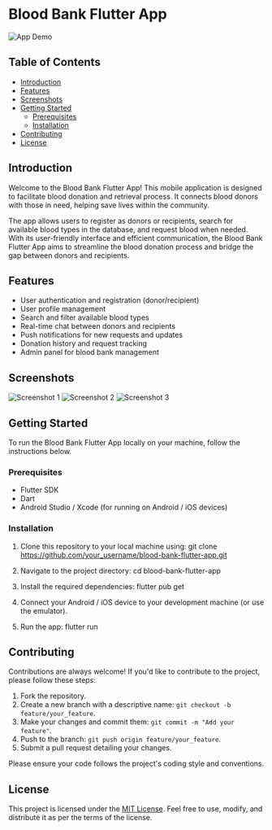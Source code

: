 # Blood Bank Flutter App

![App Demo](app_demo.gif)

## Table of Contents
- [Introduction](#introduction)
- [Features](#features)
- [Screenshots](#screenshots)
- [Getting Started](#getting-started)
  - [Prerequisites](#prerequisites)
  - [Installation](#installation)
- [Contributing](#contributing)
- [License](#license)

## Introduction
Welcome to the Blood Bank Flutter App! This mobile application is designed to facilitate blood donation and retrieval process. It connects blood donors with those in need, helping save lives within the community.

The app allows users to register as donors or recipients, search for available blood types in the database, and request blood when needed. With its user-friendly interface and efficient communication, the Blood Bank Flutter App aims to streamline the blood donation process and bridge the gap between donors and recipients.

## Features
- User authentication and registration (donor/recipient)
- User profile management
- Search and filter available blood types
- Real-time chat between donors and recipients
- Push notifications for new requests and updates
- Donation history and request tracking
- Admin panel for blood bank management

## Screenshots
![Screenshot 1](screenshots/screenshot1.png)
![Screenshot 2](screenshots/screenshot2.png)
![Screenshot 3](screenshots/screenshot3.png)

## Getting Started
To run the Blood Bank Flutter App locally on your machine, follow the instructions below.

### Prerequisites
- Flutter SDK 
- Dart
- Android Studio / Xcode (for running on Android / iOS devices)

### Installation
1. Clone this repository to your local machine using:
   git clone https://github.com/your_username/blood-bank-flutter-app.git

2. Navigate to the project directory: cd blood-bank-flutter-app

3. Install the required dependencies: flutter pub get

4. Connect your Android / iOS device to your development machine (or use the emulator).

5. Run the app: flutter run


## Contributing
Contributions are always welcome! If you'd like to contribute to the project, please follow these steps:
1. Fork the repository.
2. Create a new branch with a descriptive name: `git checkout -b feature/your_feature`.
3. Make your changes and commit them: `git commit -m "Add your feature"`.
4. Push to the branch: `git push origin feature/your_feature`.
5. Submit a pull request detailing your changes.

Please ensure your code follows the project's coding style and conventions.

## License
This project is licensed under the [MIT License](LICENSE). Feel free to use, modify, and distribute it as per the terms of the license.



